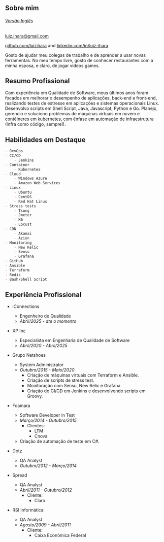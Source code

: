 ## Sobre mim
###### [Versão Inglês](https://luizihara.github.io)

luiz.ihara@gmail.com

[github.com/luizihara](https://github.com/luizihara) and [linkedin.com/in/luiz-ihara](https://www.linkedin.com/in/luiz-ihara/)


Gosto de ajudar meu colegas de trabalho e de aprender a usar novas ferramentas. No meu tempo livre, gosto de conhecer restaurantes com a minha esposa, e claro, de jogar videos games.

## Resumo Profissional

Com experiência em Qualidade de Software, meus últimos anos foram focados em melhorar o desempenho de aplicações, back-end e front-end, realizando testes de estresse em aplicações e sistemas operacionais Linux. Desenvolvo scripts em Shell Script, Java, Javascript, Python e Go. Planejo, gerencio e soluciono problemas de máquinas virtuais em nuvem e contêineres em kubernetes, com ênfase em automação de infraestrutura (Infra como código, sempre!).

## Habilidades em Destaque

```markdown
- DevOps
- CI/CD
    - Jenkins
- Container
    - Kubernetes
- Cloud
    - Windows Azure
    - Amazon Web Services
- Linux
    - Ubuntu
    - CentOS
    - Red Hat Linux
- Stress tests
    - Tsung
    - Jmeter
    - K6
    - Locust
- CDN
    - Akamai
    - Azion
- Monitoring
    - New Relic
    - Sensu
    - Grafana
- GitHub
- Ansible
- Terraform
- Redis
- Bash/Shell Script
```

## Experiência Profissional
- iConnections
    - Engenheiro de Qualidade
    - _Abril/2025 - ate o momento_

- XP Inc
    - Especialista em Engenharia de Qualidade de Software
    - _Abril/2020 - Abril/2025_

- Grupo Netshoes
    - System Administrator
    - _Outubro/2015 - Maio/2020_
	    - Criação de máquinas virtuais com Terraform e Ansible.
	    - Criação de scripts de stress test.
	    - Monitoração com Sensu, New Relic e Grafana.
	    - Criação do CI/CD em Jenkins e desenvolvendo scripts em Groovy.

- Fcamara
    - Software Developer in Test
    - _Março/2014 - Outubro/2015_
        - Clientes:
            - LTM
            - Cnova
	- Criação de automação de teste em C#.

- Dotz
    - QA Analyst
    - _Outubro/2012 - Março/2014_


- Spread
    - QA Analyst
    - _Abril/2011 - Outubro/2012_
        - Cliente:
            - Claro


- RSI Informática
    - QA Analyst
    - _Agosto/2009 - Abril/2011_
        - Cliente:
            - Caixa Econômica Federal
